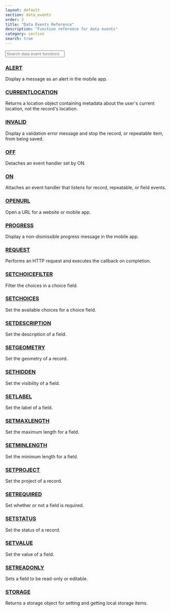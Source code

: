 ```yaml
---
layout: default
section: data_events
order: 2
title: "Data Events Reference"
description: "Function reference for data events"
category: section
search: true
---
```


<div class="row">
  <div class="col-xs-12 col-md-4">
    <input type="search" class="form-control search" placeholder="Search data event functions" />
  </div>
</div>

### [ALERT](/data-events/reference/alert/)

Display a message as an alert in the mobile app.

### [CURRENTLOCATION](/data-events/reference/currentlocation/)

Returns a location object containing metadata about the user's current location, not the record's location.

### [INVALID](/data-events/reference/invalid/)

Display a validation error message and stop the record, or repeatable item, from being saved.

### [OFF](/data-events/reference/off/)

Detaches an event handler set by ON.

### [ON](/data-events/reference/on/)

Attaches an event handler that listens for record, repeatable, or field events.

### [OPENURL](/data-events/reference/openurl/)

Open a URL for a website or mobile app.

### [PROGRESS](/data-events/reference/progress/)

Display a non-dismissible progress message in the mobile app.

### [REQUEST](/data-events/reference/request/)

Performs an HTTP request and executes the callback on completion.

### [SETCHOICEFILTER](/data-events/reference/setchoicefilter/)

Filter the choices in a choice field.

### [SETCHOICES](/data-events/reference/setchoices/)

Set the available choices for a choice field.

### [SETDESCRIPTION](/data-events/reference/setdescription/)

Set the description of a field.

### [SETGEOMETRY](/data-events/reference/setgeometry/)

Set the geometry of a record.

### [SETHIDDEN](/data-events/reference/sethidden/)

Set the visibility of a field.

### [SETLABEL](/data-events/reference/setlabel/)

Set the label of a field.

### [SETMAXLENGTH](/data-events/reference/setmaxlength/)

Set the maximum length for a field.

### [SETMINLENGTH](/data-events/reference/setminlength/)

Set the minimum length for a field.

### [SETPROJECT](/data-events/reference/setproject/)

Set the project of a record.

### [SETREQUIRED](/data-events/reference/setrequired/)

Set whether or not a field is required.

### [SETSTATUS](/data-events/reference/setstatus/)

Set the status of a record.

### [SETVALUE](/data-events/reference/setvalue/)

Set the value of a field.

### [SETREADONLY](/data-events/reference/setreadonly/)

Sets a field to be read-only or editable.

### [STORAGE](/data-events/reference/storage/)

Returns a storage object for setting and getting local storage items.
